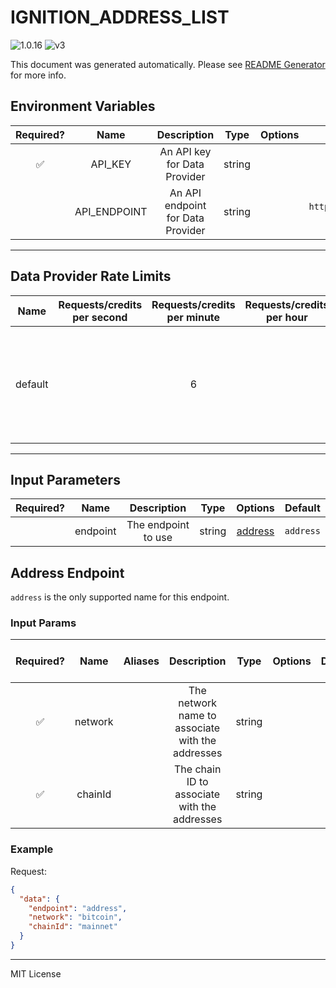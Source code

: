 # IGNITION_ADDRESS_LIST

![1.0.16](https://img.shields.io/github/package-json/v/smartcontractkit/external-adapters-js?filename=packages/sources/ignition-address-list/package.json) ![v3](https://img.shields.io/badge/framework%20version-v3-blueviolet)

This document was generated automatically. Please see [README Generator](../../scripts#readme-generator) for more info.

## Environment Variables

| Required? |     Name     |            Description            |  Type  | Options |                                 Default                                 |
| :-------: | :----------: | :-------------------------------: | :----: | :-----: | :---------------------------------------------------------------------: |
|    ✅     |   API_KEY    |   An API key for Data Provider    | string |         |                                                                         |
|           | API_ENDPOINT | An API endpoint for Data Provider | string |         | `https://fbtc.phalcon.blocksec.com/api/v1/extension/fbtc-reserved-addr` |

---

## Data Provider Rate Limits

|  Name   | Requests/credits per second | Requests/credits per minute | Requests/credits per hour |                              Note                              |
| :-----: | :-------------------------: | :-------------------------: | :-----------------------: | :------------------------------------------------------------: |
| default |                             |              6              |                           | The same IP address can only send one request within 5 seconds |

---

## Input Parameters

| Required? |   Name   |     Description     |  Type  |           Options            |  Default  |
| :-------: | :------: | :-----------------: | :----: | :--------------------------: | :-------: |
|           | endpoint | The endpoint to use | string | [address](#address-endpoint) | `address` |

## Address Endpoint

`address` is the only supported name for this endpoint.

### Input Params

| Required? |  Name   | Aliases |                   Description                    |  Type  | Options | Default | Depends On | Not Valid With |
| :-------: | :-----: | :-----: | :----------------------------------------------: | :----: | :-----: | :-----: | :--------: | :------------: |
|    ✅     | network |         | The network name to associate with the addresses | string |         |         |            |                |
|    ✅     | chainId |         |   The chain ID to associate with the addresses   | string |         |         |            |                |

### Example

Request:

```json
{
  "data": {
    "endpoint": "address",
    "network": "bitcoin",
    "chainId": "mainnet"
  }
}
```

---

MIT License
